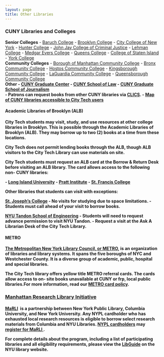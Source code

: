 ```yaml
--- 
layout: page
title: Other Libraries
--- 
```

<div class="card-group">
  <div class="card card-default">
    <div class="card-heading"><h3 class="card-title"><strong>CUNY Libraries and Colleges</strong></h3></div>
  <div>
    <div class="card-body">
      <div class="row">
        <div class="col-md-4">
          <strong>Senior Colleges</strong>
            - <a href="https://library.baruch.cuny.edu/" target="_blank">Baruch College</a>
            - <a href="http://academic.brooklyn.cuny.edu/library/" target="_blank">Brooklyn College</a>
            - <a href="http://www.ccny.cuny.edu/library/" target="_blank">City College of New York</a>
            - <a href="http://library.hunter.cuny.edu/" target="_blank">Hunter College</a>
            - <a href="http://www.lib.jjay.cuny.edu/" target="_blank">John Jay College of Criminal Justice</a>
            - <a href="https://www.lehman.edu/library/" target="_blank">Lehman College</a>
            - <a href="http://www.mec.cuny.edu/library" target="_blank">Medgar Evers College</a>
            - <a href="http://www.qc.edu/Library/index.html" target="_blank">Queens College</a>
            - <a href="http://www.library.csi.cuny.edu/" target="_blank">College of Staten Island</a>
            - <a href="http://www.york.cuny.edu/library/" target="_blank">York College</a>
        </div>
        <div class="col-md-4">
              <strong>Community Colleges</strong>
            - <a href="http://lib1.bmcc.cuny.edu/lib/" target="_blank">Borough of Manhattan Community College</a>
            - <a href="http://www.bcc.cuny.edu/library/" target="_blank">Bronx Community College</a>
            - <a href="http://www.hostos.cuny.edu/library/index.htm" target="_blank">Hostos Community College</a>
            - <a href="https://www.kbcc.cuny.edu/kcclibrary/Homepage.html" target="_blank">Kingsborough Community College</a>
            - <a href="http://www.lagcc.cuny.edu/library/" target="_blank">LaGuardia Community College</a>
            - <a href="http://www.qcc.cuny.edu/library/" target="_blank">Queensborough Community College</a>
        </div>
        <div class="col-md-4">
            <strong>Other<strong>
            - <a href="http://library.gc.cuny.edu/" target="_blank">CUNY Graduate Center</a>
            - <a href="http://www.law.cuny.edu/library/" target="_blank">CUNY School of Law</a>
            - <a href="http://www.journalism.cuny.edu/research- center/" target="_blank">CUNY Graduate School of Journalism</a>
        </div> 
      </div>
      <div class="col-md-12">
          - Patrons can request books from other CUNY libraries via <a href="https://library.citytech.cuny.edu/help/how/clics.php">CLICS</a>.
          - <a href="https://kokomoto.carto.com/builder/7f1a1151- 7e8e- 4044- aab4- b068d2c6695b/embed">Map of CUNY libraries accessible to City Tech users</a>
        </div>
      </div>
    </div>
  </div>
</div> 
<div class="card-group">
  <div class="card card-default">
    <div class="card-heading"><h4 class="card-title"><strong>Academic Libraries of Brooklyn (ALB)</strong></h4></div>
      <div>
        <div class="card-body">
          <p>City Tech students may visit, study, and use resources at other college libraries in Brooklyn. This is possible through the Academic Libraries of Brooklyn (ALB). They may borrow up to two (2) books at a time from these locations.</p>
          <p>City Tech does not permit lending books through the ALB, though ALB visitors to the City Tech Library can use materials on site.</p>
          <p>City Tech students must request an ALB card at the Borrow & Return Desk before visiting an ALB library. The card allows access to the following non- CUNY libraries:</p>
          - <a href="https://www.liu.edu/Brooklyn/Brooklyn- Campus- Library">Long Island University</a>
          - <a href="http://library.pratt.edu/">Pratt Institute</a>
          - <a href="http://library.sfc.edu/">St. Francis College</a>
          <p>Other libraries that students can visit with exceptions:</p>
          <p><a href="https://www.sjcny.edu/libraries">St. Joseph’s College</a>
          - No visits for studying due to space limitations.
          - Students must call ahead of your visit to borrow books.</p>
          <p><a href="https://library.nyu.edu/locations/bern- dibner- library/">NYU Tandon School of Engineering</a>
          - Students will need to request advance permission to visit NYU Tandon.
          - Request a visit at the Ask A Librarian Desk of the City Tech Library.</p>
        <div>
      </div>
    </div>
  </div> 
<div class="card-group">
  <div class="card card-default">
    <div class="card-heading">
      <h4 class="card-title"><strong>METRO<strong></h4>
    </div>
    <div id="METRO" class="card">
      <div class="card- body">
        <p><a href="http://www.metro.org/" target="_blank">The Metropolitan New York Library Council, or METRO</a>, is an organization of libraries and library systems. It spans the five boroughs of NYC and Westchester County. It is a diverse group of academic, public, hospital and special libraries.</p>
        <p>The City Tech library offers yellow title METRO referral cards. The cards allow access to on- site books unavailable at CUNY or frp, local public libraries.For more information, read our&nbsp;<a href="http://library.citytech.cuny.edu/policies/access/metrocard.php" https://library.nyu.edu/locations/bern- dibner- library/>METRO card policy</a>.</p></div></div></div>
      </div> 
      <div class="card-group">
    <div class="card card-default">
  <div class="card-heading"><h4 class="card-title"><a data-toggle="collapse" href="#MARLI"><h3><strong>Manhattan Research Library Initiative</strong></a></h4></div>
    <div id="MARLI" class="card- collapse collapse in">
      <div class="card- body"><p><a href="http://www.nypl.org/help/finding- things/MaRLI" target="_blank">MaRLI</a>&nbsp; is a partnership between New York Public Library, Columbia University, and New York University. Any NYPL cardholder who has exhausted local research resources is eligible to borrow select research materials from Columbia and NYU Libraries. <a href="http://www.nypl.org/help/library- card" target="_blank">NYPL cardholders</a> may <a href="http://www.nypl.org/MaRLI- application" target="_blank">register for MaRLI&nbsp;</a>.</p>
        <p>For complete details about the program, including a list of participating libraries and all eligibility requirements, please view the&nbsp;<a href=" http://marli.libguides.com/content.php?pid=194135&amp;sid=1627106" target="_blank">LibGuide</a>&nbsp;on the NYU library website.</p>
      </div>
    </div>
  </div>
</div> 
